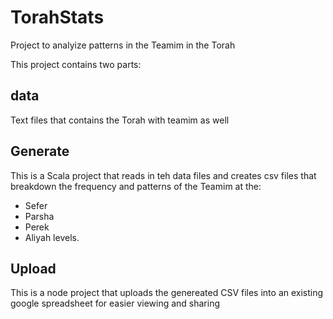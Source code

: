 # TorahStats
Project to analyize patterns in the Teamim in the Torah

This project contains two parts:
## data
Text files that contains the Torah with teamim as well
## Generate
This is a Scala project that reads in teh data files and creates csv files that breakdown the frequency and patterns of the Teamim at the:  
- Sefer
- Parsha
- Perek
- Aliyah
levels.
## Upload
This is a node project that uploads the genereated CSV files into an existing google spreadsheet for easier viewing and sharing
